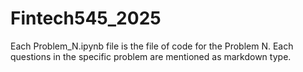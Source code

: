 # Fintech545_2025
Each Problem_N.ipynb file is the file of code for the Problem N.
Each questions in the specific problem are mentioned as markdown type. 
